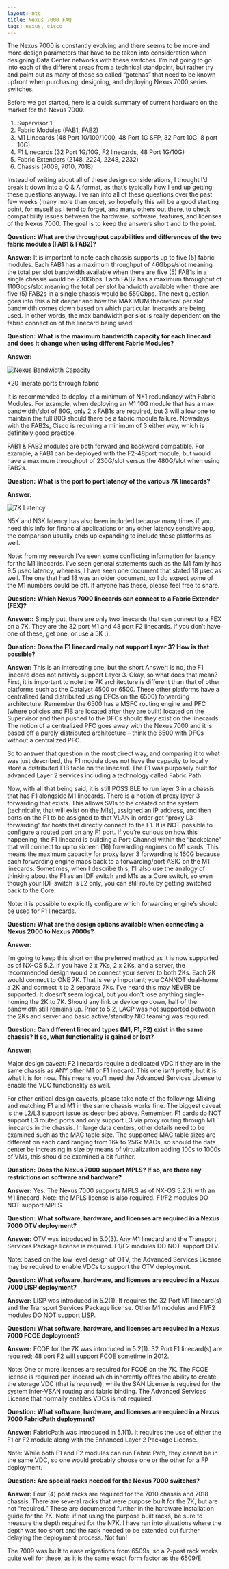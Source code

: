 ```yaml
---
layout: ntc
title: Nexus 7000 FAQ
tags: nexus, cisco
---
```


The Nexus 7000 is constantly evolving and there seems to be more and more design parameters that have to be taken into consideration when designing Data Center networks with these switches.  I’m not going to go into each of the different areas from a technical standpoint, but rather try and point out as many of those so called “gotchas” that need to be known upfront when purchasing, designing, and deploying Nexus 7000 series switches.

<!--more-->

Before we get started, here is a quick summary of current hardware on the market for the Nexus 7000.

1. Supervisor 1
2. Fabric Modules (FAB1, FAB2)
3. M1 Linecards (48 Port 10/100/1000, 48 Port 1G SFP, 32 Port 10G, 8 port 10G)
4. F1 Linecards (32 Port 1G/10G, F2 linecards, 48 Port 1G/10G)
5. Fabric Extenders (2148, 2224, 2248, 2232)
6. Chassis (7009, 7010, 7018)

Instead of writing about all of these design considerations, I thought I’d break it down into a Q & A format, as that’s typically how I end up getting these questions anyway.  I’ve ran into all of these questions over the past few weeks (many more than once), so hopefully this will be a good starting point, for myself as I tend to forget, and many others out there, to check compatibility issues between the hardware, software, features, and licenses of the Nexus 7000.  The goal is to keep the answers short and to the point.

**Question:**
**What are the throughput capabilities and differences of the two fabric modules (FAB1 & FAB2)?**

**Answer:**
It is important to note each chassis supports up to five (5) fabric modules.  Each FAB1 has a maximum throughput of 46Gbps/slot meaning the total per slot bandwidth available when there are five (5) FAB1s in a single chassis would be 230Gbps.  Each FAB2 has a maximum throughput of 110Gbps/slot meaning the total per slot bandwidth available when there are five (5) FAB2s in a single chassis would be 550Gbps.  The next question goes into this a bit deeper and how the MAXIMUM theoretical per slot bandwidth comes down based on which particular linecards are being used.  In other words, the max bandwidth per slot is really dependent on the fabric connection of the linecard being used.


**Question:**
**What is the maximum bandwidth capacity for each linecard and does it change when using different Fabric Modules?**

**Answer:**

![Nexus Bandwidth Capacity](/img/7kbwcap.jpg)

*20 linerate ports through fabric

It is recommended to deploy at a minimum of N+1 redundancy with Fabric Modules.  For example, when deploying an M1 10G module that has a max bandwidth/slot of 80G, only 2 x FAB1s are required, but 3 will allow one to maintain the full 80G should there be a fabric module failure.  Nowadays with the FAB2s, Cisco is requiring a minimum of 3 either way, which is definitely good practice.

FAB1 & FAB2 modules are both forward and backward compatible.  For example, a FAB1 can be deployed with the F2-48port module, but would have a maximum throughput of 230G/slot versus the 480G/slot when using FAB2s.

**Question:**
**What is the port to port latency of the various 7K linecards?**

**Answer:**

![7K Latency](/img/7klatency.jpg)

N5K and N3K latency has also been included because many times if you need this info for financial applications or any other latency sensitive app, the comparison usually ends up expanding to include these platforms as well.

Note: from my research I’ve seen some conflicting information for latency for the M1 linecards.  I’ve seen general statements such as the M1 family has 9.5 µsec latency, whereas, I have seen one document that stated 18 µsec as well.  The one that had 18 was an older document, so I do expect some of the M1 numbers could be off.  If anyone has these, please feel free to share.

**Question:**
**Which Nexus 7000 linecards can connect to a Fabric Extender (FEX)?**

**Answer::**
Simply put, there are only two linecards that can connect to a FEX on a 7K.  They are the 32 port M1 and 48 port F2 linecards.  If you don’t have one of these, get one, or use a 5K :).

**Question:**
**Does the F1 linecard really not support Layer 3? How is that possible?**

**Answer:**
This is an interesting one, but the short Answer: is no, the F1 linecard does not natively support Layer 3.  Okay, so what does that mean? First, it is important to note the 7K architecture is different than that of other platforms such as the Catalyst 4500 or 6500.  These other platforms have a centralized (and distributed using DFCs on the 6500) forwarding architecture.  Remember the 6500 has a MSFC routing engine and PFC (where policies and FIB are located after they are built) located on the Supervisor and then pushed to the DFCs should they exist on the linecards.  The notion of a centralized PFC goes away with the Nexus 7000 and it is based off a purely distributed architecture – think the 6500 with DFCs without a centralized PFC. 

So to answer that question in the most direct way, and comparing it to what was just described, the F1 module does not have the capacity to locally store a distributed FIB table on the linecard.  The F1 was purposely built for advanced Layer 2 services including a technology called Fabric Path.

Now, with all that being said, it is still POSSIBLE to run layer 3 in a chassis that has F1 alongside M1 linecards.  There is a notion of proxy layer 3 forwarding that exists.  This allows SVIs to be created on the system (technically, that will exist on the M1s), assigned an IP address, and then ports on the F1 to be assigned to that VLAN in order get “proxy L3 forwarding” for hosts that directly connect to the F1.  It is NOT possible to configure a routed port on any F1 port.  If you’re curious on how this happening, the F1 linecard is building a Port-Channel within the “backplane” that will connect to up to sixteen (16) forwarding engines on M1 cards.  This means the maximum capacity for proxy layer 3 forwarding is 160G because each forwarding engine maps back to a forwarding/port ASIC on the M1 linecards.  Sometimes, when I describe this, I'll also use the analogy of thinking about the F1 as an IDF switch and M1s as a Core switch, so even though your IDF switch is L2 only, you can still route by getting switched back to the Core.  

Note: it is possible to explicitly configure which forwarding engine’s should be used for F1 linecards.

**Question:**
**What are the design options available when connecting a Nexus 2000 to Nexus 7000s?**

**Answer:**

I’m going to keep this short on the preferred method as it is now supported as of NX-OS 5.2.  If you have 2 x 7Ks, 2 x 2Ks, and a server, the recommended design would be connect your server to both 2Ks.  Each 2K would connect to ONE 7K.  That is very important; you CANNOT dual-home a 2K and connect it to 2 separate 7Ks.  I’ve heard this may NEVER be supported.  It doesn’t seem logical, but you don’t lose anything single-homing the 2K to 7K.  Should any link or device go down, half of the bandwidth still remains up.  Prior to 5.2, LACP was not supported between the 2Ks and server and basic active/standby NIC teaming was required.

**Question:**
**Can different linecard types (M1, F1, F2) exist in the same chassis?  If so, what functionality is gained or lost?**

**Answer:**

Major design caveat:  F2 linecards require a dedicated VDC if they are in the same chassis as ANY other M1 or F1 linecard.   This one isn’t pretty, but it is what it is for now.  This means you'll need the Advanced Services License to enable the VDC functionality as well.

For other critical design caveats, please take note of the following:  Mixing and matching F1 and M1 in the same chassis works fine.  The biggest caveat is the L2/L3 support issue as described above.  Remember, F1 cards do NOT support L3 routed ports and only support L3 via proxy routing through M1 linecards in the chassis.  In large data centers, other details need to be examined such as the MAC table size.  The supported MAC table sizes are different on each card ranging from 16k to 256k MACs, so should the data center be increasing in size by means of virtualization adding 100s to 1000s of VMs, this should be examined a bit further.

**Question:**
**Does the Nexus 7000 support MPLS?  If so, are there any restrictions on software and hardware?**

**Answer:**
Yes.  The Nexus 7000 supports MPLS as of NX-OS 5.2(1) with an M1 linecard.  Note:  the MPLS license is also required.  F1/F2 modules DO NOT support MPLS.

**Question:**
**What software, hardware, and licenses are required in a Nexus 7000 OTV deployment?**

**Answer:**
OTV was introduced in 5.0(3).  Any M1 linecard and the Transport Services Package license is required. F1/F2 modules DO NOT support OTV. 

Note:  based on the low level design of OTV, the Advanced Services License may be required to enable VDCs to support the OTV deployment. 

**Question:**
**What software, hardware, and licenses are required in a Nexus 7000 LISP deployment?**

**Answer:**
LISP was introduced in 5.2(1).  It requires the 32 Port M1 linecard(s) and the Transport Services Package license. Other M1 modules and F1/F2 modules DO NOT support LISP. 

**Question:**
**What software, hardware, and licenses are required in a Nexus 7000 FCOE deployment?**

**Answer:**
FCOE for the 7K was introduced in 5.2(1).  32 Port F1 linecard(s) are required;  48 port F2 will support FCOE sometime in 2012. 

Note:  One or more licenses are required for FCOE on the 7K.  The FCOE license is required per linecard which inherently offers the ability to create the storage VDC (that is required), while the SAN License is required for the system Inter-VSAN routing and fabric binding.  The Advanced Services License that normally enables VDCs is not required.

**Question:**
**What software, hardware, and licenses are required in a Nexus 7000 FabricPath deployment?**

**Answer:**
FabricPath was introduced in 5.1(1).  It requires the use of either the F1 or F2 module along with the Enhanced Layer 2 Package License.

Note:  While both F1 and F2 modules can run Fabric Path, they cannot be in the same VDC, so one would probably choose one or the other for a FP deployment.

**Question:**
**Are special racks needed for the Nexus 7000 switches?**

**Answer:**
Four (4) post racks are required for the 7010 chassis and 7018 chassis. There are several racks that were purpose built for the 7K, but are not “required.”  These are documented further in the hardware installation guide for the 7K.  Note:  if not using the purpose built racks, be sure to measure the depth required for the N7K.  I have ran into situations where the depth was too short and the rack needed to be extended out further delaying the deployment process.  Not fun!

The 7009 was built to ease migrations from 6509s, so a 2-post rack works quite well for these, as it is the same exact form factor as the 6509/E.
